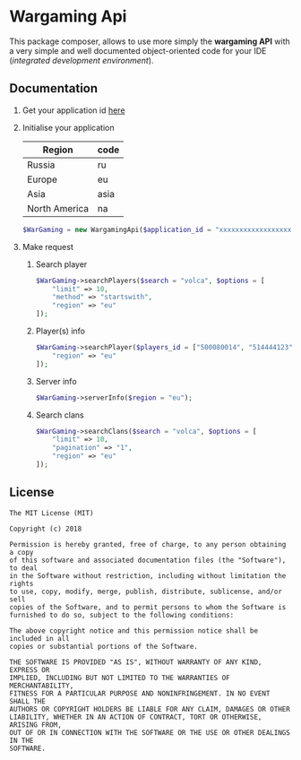 

# Wargaming Api

This package composer, allows to use more simply the 
**wargaming API** with a very simple and well documented 
object-oriented code for your IDE (*integrated development environment*).

## Documentation

1) Get your application id [here](https://developers.wargaming.net/applications/)
2) Initialise your application

	| Region        | code |
	| ------------- | ---- |
	| Russia        | ru   |
	| Europe        | eu   |
	| Asia          | asia |
	| North America | na   |
	```php
	$WarGaming = new WargamingApi($application_id = "xxxxxxxxxxxxxxxxxxxxxxxxxxxxxxxx", $region = "eu");
	```
3) Make request
	
	1) Search player
		```php
		$WarGaming->searchPlayers($search = "volca", $options = [
			"limit" => 10,
			"method" => "startswith",
			"region" => "eu"
		]);
		```
	2) Player(s) info
		```php
		$WarGaming->searchPlayer($players_id = ["500080014", "514444123", "514444121"], $options = [
			"region" => "eu"
		]);
		```
	3) Server info
		```php
		$WarGaming->serverInfo($region = "eu");
		```
	4) Search clans
		```php
		$WarGaming->searchClans($search = "volca", $options = [
			"limit" => 10,
			"pagination" => "1",
			"region" => "eu"
		]);
		```

## License

```
The MIT License (MIT)

Copyright (c) 2018 

Permission is hereby granted, free of charge, to any person obtaining a copy
of this software and associated documentation files (the "Software"), to deal
in the Software without restriction, including without limitation the rights
to use, copy, modify, merge, publish, distribute, sublicense, and/or sell
copies of the Software, and to permit persons to whom the Software is
furnished to do so, subject to the following conditions:

The above copyright notice and this permission notice shall be included in all
copies or substantial portions of the Software.

THE SOFTWARE IS PROVIDED "AS IS", WITHOUT WARRANTY OF ANY KIND, EXPRESS OR
IMPLIED, INCLUDING BUT NOT LIMITED TO THE WARRANTIES OF MERCHANTABILITY,
FITNESS FOR A PARTICULAR PURPOSE AND NONINFRINGEMENT. IN NO EVENT SHALL THE
AUTHORS OR COPYRIGHT HOLDERS BE LIABLE FOR ANY CLAIM, DAMAGES OR OTHER
LIABILITY, WHETHER IN AN ACTION OF CONTRACT, TORT OR OTHERWISE, ARISING FROM,
OUT OF OR IN CONNECTION WITH THE SOFTWARE OR THE USE OR OTHER DEALINGS IN THE
SOFTWARE.
```

